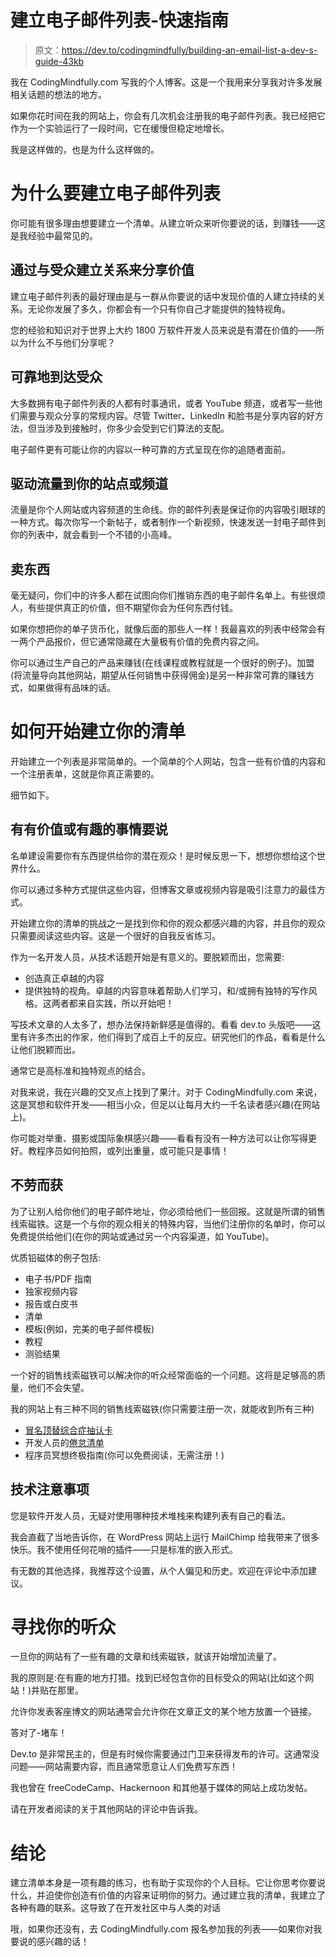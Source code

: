 # 建立电子邮件列表-快速指南

> 原文：<https://dev.to/codingmindfully/building-an-email-list-a-dev-s-guide-43kb>

我在 CodingMindfully.com 写我的个人博客。这是一个我用来分享我对许多发展相关话题的想法的地方。

如果你花时间在我的网站上，你会有几次机会注册我的电子邮件列表。我已经把它作为一个实验运行了一段时间，它在缓慢但稳定地增长。

我是这样做的，也是为什么这样做的。

# 为什么要建立电子邮件列表

你可能有很多理由想要建立一个清单。从建立听众来听你要说的话，到赚钱——这是我经验中最常见的。

## 通过与受众建立关系来分享价值

建立电子邮件列表的最好理由是与一群从你要说的话中发现价值的人建立持续的关系。无论你发展了多久，你都会有一个只有你自己才能提供的独特视角。

您的经验和知识对于世界上大约 1800 万软件开发人员来说是有潜在价值的——所以为什么不与他们分享呢？

## 可靠地到达受众

大多数拥有电子邮件列表的人都有时事通讯，或者 YouTube 频道，或者写一些他们需要与观众分享的常规内容。尽管 Twitter、LinkedIn 和脸书是分享内容的好方法，但当涉及到接触时，你多少会受到它们算法的支配。

电子邮件更有可能让你的内容以一种可靠的方式呈现在你的追随者面前。

## 驱动流量到你的站点或频道

流量是你个人网站或内容频道的生命线。你的邮件列表是保证你的内容吸引眼球的一种方式。每次你写一个新帖子，或者制作一个新视频，快速发送一封电子邮件到你的列表中，就会看到一个不错的小高峰。

## 卖东西

毫无疑问，你们中的许多人都在试图向你们推销东西的电子邮件名单上。有些很烦人，有些提供真正的价值，但不期望你会为任何东西付钱。

如果你想把你的单子货币化，就像后面的那些人一样！我最喜欢的列表中经常会有一两个产品报价，但它通常隐藏在大量极有价值的免费内容之间。

你可以通过生产自己的产品来赚钱(在线课程或教程就是一个很好的例子)。加盟(将流量导向其他网站，期望从任何销售中获得佣金)是另一种非常可靠的赚钱方式，如果做得有品味的话。

# 如何开始建立你的清单

开始建立一个列表是非常简单的。一个简单的个人网站，包含一些有价值的内容和一个注册表单，这就是你真正需要的。

细节如下。

## 有有价值或有趣的事情要说

名单建设需要你有东西提供给你的潜在观众！是时候反思一下，想想你想给这个世界什么。

你可以通过多种方式提供这些内容，但博客文章或视频内容是吸引注意力的最佳方式。

开始建立你的清单的挑战之一是找到你和你的观众都感兴趣的内容，并且你的观众只需要阅读这些内容。这是一个很好的自我反省练习。

作为一名开发人员，从技术话题开始是有意义的。要脱颖而出，您需要:

*   创造真正卓越的内容
*   提供独特的视角。卓越的内容意味着帮助人们学习，和/或拥有独特的写作风格。这两者都来自实践，所以开始吧！

写技术文章的人太多了，想办法保持新鲜感是值得的。看看 dev.to 头版吧——这里有许多杰出的作家，他们得到了成百上千的反应。研究他们的作品，看看是什么让他们脱颖而出。

通常它是高标准和独特观点的结合。

对我来说，我在兴趣的交叉点上找到了果汁。对于 CodingMindfully.com 来说，这是冥想和软件开发——相当小众，但足以让每月大约一千名读者感兴趣(在网站上)。

你可能对举重、摄影或国际象棋感兴趣——看看有没有一种方法可以让你写得更好。教程序员如何拍照，或列出重量，或可能只是事情！

## 不劳而获

为了让别人给你他们的电子邮件地址，你必须给他们一些回报。这就是所谓的销售线索磁铁。这是一个与你的观众相关的特殊内容，当他们注册你的名单时，你可以免费提供给他们(在你的网站或通过另一个内容渠道，如 YouTube)。

优质铅磁体的例子包括:

*   电子书/PDF 指南
*   独家视频内容
*   报告或白皮书
*   清单
*   模板(例如，完美的电子邮件模板)
*   教程
*   测验结果

一个好的销售线索磁铁可以解决你的听众经常面临的一个问题。这将是足够高的质量，他们不会失望。

我的网站上有三种不同的销售线索磁铁(你只需要注册一次，就能收到所有三种)

*   [冒名顶替综合症抽认卡](https://codingmindfully.com/impostor-flashcard)
*   开发人员的[倦怠清单](https://codingmindfully.com/burnout-checklist)
*   程序员冥想终极指南(你可以免费阅读，无需注册！)

## 技术注意事项

您是软件开发人员，无疑对使用哪种技术堆栈来构建列表有自己的看法。

我会直截了当地告诉你，在 WordPress 网站上运行 MailChimp 给我带来了很多快乐。我不使用任何花哨的插件——只是标准的嵌入形式。

有无数的其他选择，我推荐这个设置，从个人偏见和历史。欢迎在评论中添加建议。

# 寻找你的听众

一旦你的网站有了一些有趣的文章和线索磁铁，就该开始增加流量了。

我的原则是:在有鹿的地方打猎。找到已经包含你的目标受众的网站(比如这个网站！)并贴在那里。

允许你发表客座博文的网站通常会允许你在文章正文的某个地方放置一个链接。

答对了-堵车！

Dev.to 是非常民主的，但是有时候你需要通过门卫来获得发布的许可。这通常没问题——网站需要内容，而且通常愿意让人们免费写东西！

我也曾在 freeCodeCamp、Hackernoon 和其他基于媒体的网站上成功发帖。

请在开发者阅读的关于其他网站的评论中告诉我。

# 结论

建立清单本身是一项有趣的练习，也有助于实现你的个人目标。它让你思考你要说什么，并迫使你创造有价值的内容来证明你的努力。通过建立我的清单，我建立了各种有趣的联系。这导致了在开发社区中与人类的对话

哦，如果你还没有，去 CodingMindfully.com 报名参加我的列表——如果你对我要说的感兴趣的话！